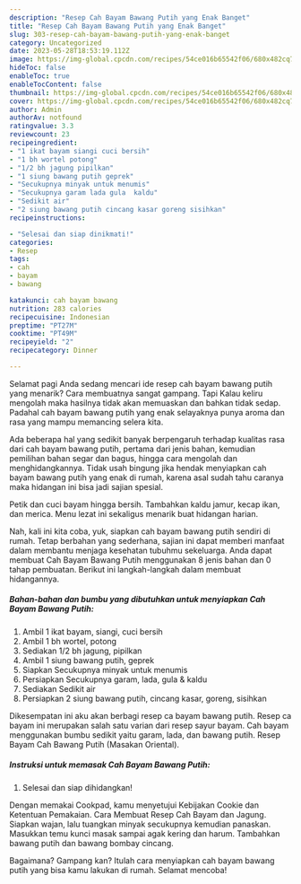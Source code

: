 ```yaml
---
description: "Resep Cah Bayam Bawang Putih yang Enak Banget"
title: "Resep Cah Bayam Bawang Putih yang Enak Banget"
slug: 303-resep-cah-bayam-bawang-putih-yang-enak-banget
category: Uncategorized
date: 2023-05-28T18:53:19.112Z
image: https://img-global.cpcdn.com/recipes/54ce016b65542f06/680x482cq70/cah-bayam-bawang-putih-foto-resep-utama.jpg
hideToc: false
enableToc: true
enableTocContent: false
thumbnail: https://img-global.cpcdn.com/recipes/54ce016b65542f06/680x482cq70/cah-bayam-bawang-putih-foto-resep-utama.jpg
cover: https://img-global.cpcdn.com/recipes/54ce016b65542f06/680x482cq70/cah-bayam-bawang-putih-foto-resep-utama.jpg
author: Admin
authorAv: notfound
ratingvalue: 3.3
reviewcount: 23
recipeingredient:
- "1 ikat bayam siangi cuci bersih"
- "1 bh wortel potong"
- "1/2 bh jagung pipilkan"
- "1 siung bawang putih geprek"
- "Secukupnya minyak untuk menumis"
- "Secukupnya garam lada gula  kaldu"
- "Sedikit air"
- "2 siung bawang putih cincang kasar goreng sisihkan"
recipeinstructions:

- "Selesai dan siap dinikmati!"
categories:
- Resep
tags:
- cah
- bayam
- bawang

katakunci: cah bayam bawang 
nutrition: 283 calories
recipecuisine: Indonesian
preptime: "PT27M"
cooktime: "PT49M"
recipeyield: "2"
recipecategory: Dinner

---
```



Selamat pagi Anda sedang mencari ide resep cah bayam bawang putih yang menarik? Cara membuatnya sangat gampang. Tapi Kalau keliru mengolah maka hasilnya tidak akan memuaskan dan bahkan tidak sedap. Padahal cah bayam bawang putih yang enak selayaknya punya aroma dan rasa yang mampu memancing selera kita.


Ada beberapa hal yang sedikit banyak berpengaruh terhadap kualitas rasa dari cah bayam bawang putih, pertama dari jenis bahan, kemudian pemilihan bahan segar dan bagus, hingga cara mengolah dan menghidangkannya. Tidak usah bingung jika hendak menyiapkan cah bayam bawang putih yang enak di rumah, karena asal sudah tahu caranya maka hidangan ini bisa jadi sajian spesial.

Petik dan cuci bayam hingga bersih. Tambahkan kaldu jamur, kecap ikan, dan merica. Menu lezat ini sekaligus menarik buat hidangan harian.


Nah, kali ini kita coba, yuk, siapkan cah bayam bawang putih sendiri di rumah. Tetap berbahan yang sederhana, sajian ini dapat memberi manfaat dalam membantu menjaga kesehatan tubuhmu sekeluarga. Anda dapat membuat Cah Bayam Bawang Putih menggunakan 8 jenis bahan dan 0 tahap pembuatan. Berikut ini langkah-langkah dalam membuat hidangannya.

<!--inarticleads1-->

##### Bahan-bahan dan bumbu yang dibutuhkan untuk menyiapkan Cah Bayam Bawang Putih:

1. Ambil 1 ikat bayam, siangi, cuci bersih
1. Ambil 1 bh wortel, potong
1. Sediakan 1/2 bh jagung, pipilkan
1. Ambil 1 siung bawang putih, geprek
1. Siapkan Secukupnya minyak untuk menumis
1. Persiapkan Secukupnya garam, lada, gula &amp; kaldu
1. Sediakan Sedikit air
1. Persiapkan 2 siung bawang putih, cincang kasar, goreng, sisihkan


Dikesempatan ini aku akan berbagi resep ca bayam bawang putih. Resep ca bayam ini merupakan salah satu varian dari resep sayur bayam. Cah bayam menggunakan bumbu sedikit yaitu garam, lada, dan bawang putih. Resep Bayam Cah Bawang Putih (Masakan Oriental). 

<!--inarticleads2-->

##### Instruksi untuk memasak Cah Bayam Bawang Putih:


1. Selesai dan siap dihidangkan!

Dengan memakai Cookpad, kamu menyetujui Kebijakan Cookie dan Ketentuan Pemakaian. Cara Membuat Resep Cah Bayam dan Jagung. Siapkan wajan, lalu tuangkan minyak secukupnya kemudian panaskan. Masukkan temu kunci masak sampai agak kering dan harum. Tambahkan bawang putih dan bawang bombay cincang. 

Bagaimana? Gampang kan? Itulah cara menyiapkan cah bayam bawang putih yang bisa kamu lakukan di rumah. Selamat mencoba!

